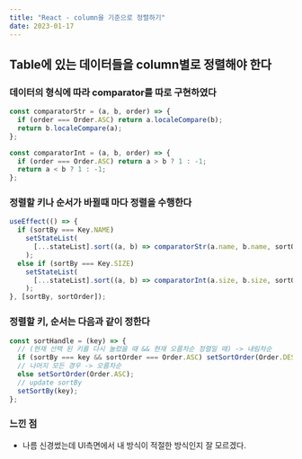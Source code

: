 ```yaml
---
title: "React - column을 기준으로 정렬하기"
date: 2023-01-17
---
```


## Table에 있는 데이터들을 column별로 정렬해야 한다

### 데이터의 형식에 따라 comparator를 따로 구현하였다

```js
const comparatorStr = (a, b, order) => {
  if (order === Order.ASC) return a.localeCompare(b);
  return b.localeCompare(a);
};

const comparatorInt = (a, b, order) => {
  if (order === Order.ASC) return a > b ? 1 : -1;
  return a < b ? 1 : -1;
};
```

### 정렬할 키나 순서가 바뀔때 마다 정렬을 수행한다

```javascript
useEffect(() => {
  if (sortBy === Key.NAME)
    setStateList(
      [...stateList].sort((a, b) => comparatorStr(a.name, b.name, sortOrder))
    );
  else if (sortBy === Key.SIZE)
    setStateList(
      [...stateList].sort((a, b) => comparatorInt(a.size, b.size, sortOrder))
    );
}, [sortBy, sortOrder]);
```

### 정렬할 키, 순서는 다음과 같이 정한다

```js
const sortHandle = (key) => {
  // (현재 선택 된 키를 다시 눌렀을 때 && 현재 오름차순 정렬일 때) -> 내림차순
  if (sortBy === key && sortOrder === Order.ASC) setSortOrder(Order.DESC);
  // 나머지 모든 경우 -> 오름차순
  else setSortOrder(Order.ASC);
  // update sortBy
  setSortBy(key);
};
```

### 느낀 점

- 나름 신경썼는데 UI측면에서 내 방식이 적절한 방식인지 잘 모르겠다.
